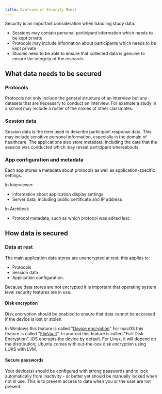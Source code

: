 ```yaml
---
title: Overview of Security Model
---
```


Security is an important consideration when handling study data.

- Sessions may contain personal participant information which needs to be kept private
- Protocols may include information about participants which needs to be kept private
- Studies need to be able to ensure that collected data is genuine to ensure the integrity
  of the research.

## What data needs to be secured

### Protocols

Protocols not only include the general structure of an interview but any datasets that are necessary to conduct an interview. For example a study in a school may include a roster of the names of other classmates.

### Session data

Session data is the term used to describe participant response data. This may include
sensitive personal information, especially in the domain of healthcare. The applications also
store metadata, including the date that the session was conducted which may reveal participant whereabouts.

### App configuration and metadata

Each app stores a metadata about protocols as well as application-specific settings.

In Interviewer:

- Information about application display settings
- Server data, including public certificate and IP address

In Architect:

- Protocol metadata, such as which protocol was edited last.

## How data is secured

### Data at rest

The main application data stores are unencrypted at rest, this applies to:

- Protocols
- Session data
- Application configuration.

Because data stores are not encrypted it is important that operating system level security features are in use.

#### Disk encryption

Disk encryption should be enabled to ensure that data cannot be accessed if the device is lost or stolen.

In Windows this feature is called "[Device encryption](https://support.microsoft.com/en-us/windows/device-encryption-in-windows-10-ad5dcf4b-dbe0-2331-228f-7925c2a3012d)"
For macOS this feature is called "[FileVault](https://support.apple.com/en-gb/guide/mac-help/mh11785/11.0/mac/11.0)".
In android this feature is called "Full-Disk Encryption".
iOS encrypts the device by default.
For Linux, it will depend on the distribution; Ubuntu comes with out-the-box disk encryption using LUKS with LVM.

#### Secure passwords

Your device(s) should be configured with strong passwords and to lock automatically from inactivity - or
better yet should be manually locked when not in use. This is to prevent access to data when you or the user
are not present.
